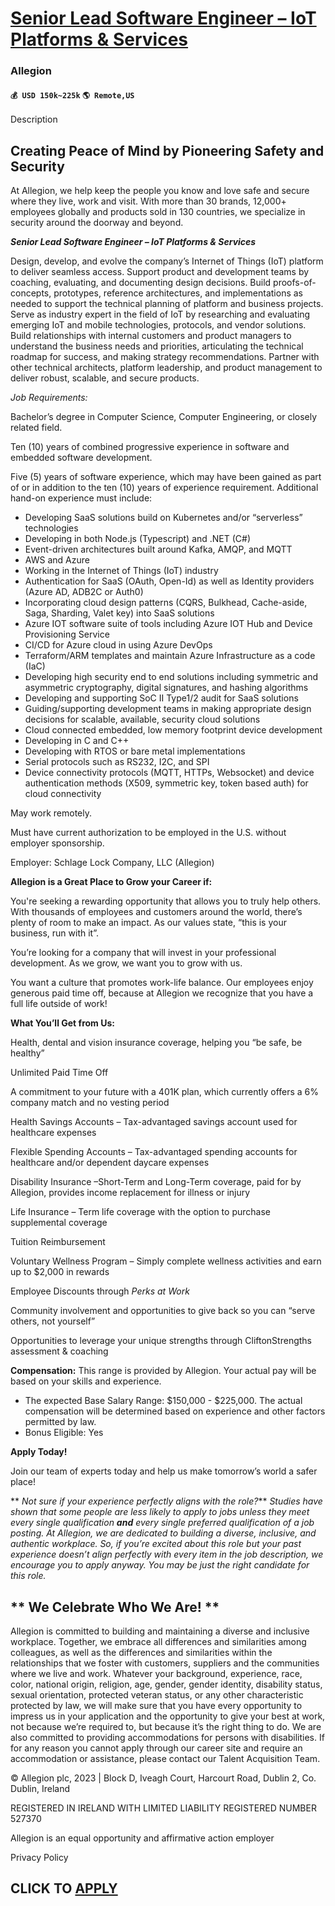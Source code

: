 # [Senior Lead Software Engineer – IoT Platforms & Services](https://www.remotewlb.com/apply/senior-lead-software-engineer-iot-platforms-services)  
### Allegion  
#### `💰 USD 150k~225k` `🌎 Remote,US`  

Description

## **Creating Peace of Mind by Pioneering Safety and Security**

At Allegion, we help keep the people you know and love safe and secure where they live, work and visit. With more than 30 brands, 12,000+ employees globally and products sold in 130 countries, we specialize in security around the doorway and beyond.

**_Senior Lead Software Engineer – IoT Platforms & Services_**

Design, develop, and evolve the company’s Internet of Things (IoT) platform to deliver seamless access. Support product and development teams by coaching, evaluating, and documenting design decisions. Build proofs-of-concepts, prototypes, reference architectures, and implementations as needed to support the technical planning of platform and business projects. Serve as industry expert in the field of IoT by researching and evaluating emerging IoT and mobile technologies, protocols, and vendor solutions. Build relationships with internal customers and product managers to understand the business needs and priorities, articulating the technical roadmap for success, and making strategy recommendations. Partner with other technical architects, platform leadership, and product management to deliver robust, scalable, and secure products.

 _Job Requirements:_

Bachelor’s degree in Computer Science, Computer Engineering, or closely related field.

Ten (10) years of combined progressive experience in software and embedded software development.

Five (5) years of software experience, which may have been gained as part of or in addition to the ten (10) years of experience requirement. Additional hand-on experience must include:

  * Developing SaaS solutions build on Kubernetes and/or “serverless” technologies
  * Developing in both Node.js (Typescript) and .NET (C#)
  * Event-driven architectures built around Kafka, AMQP, and MQTT
  * AWS and Azure
  * Working in the Internet of Things (IoT) industry
  * Authentication for SaaS (OAuth, Open-Id) as well as Identity providers (Azure AD, ADB2C or Auth0)
  * Incorporating cloud design patterns (CQRS, Bulkhead, Cache-aside, Saga, Sharding, Valet key) into SaaS solutions
  * Azure IOT software suite of tools including Azure IOT Hub and Device Provisioning Service
  * CI/CD for Azure cloud in using Azure DevOps
  * Terraform/ARM templates and maintain Azure Infrastructure as a code (IaC)
  * Developing high security end to end solutions including symmetric and asymmetric cryptography, digital signatures, and hashing algorithms
  * Developing and supporting SoC II Type1/2 audit for SaaS solutions
  * Guiding/supporting development teams in making appropriate design decisions for scalable, available, security cloud solutions
  * Cloud connected embedded, low memory footprint device development
  * Developing in C and C++
  * Developing with RTOS or bare metal implementations
  * Serial protocols such as RS232, I2C, and SPI
  * Device connectivity protocols (MQTT, HTTPs, Websocket) and device authentication methods (X509, symmetric key, token based auth) for cloud connectivity

May work remotely.

Must have current authorization to be employed in the U.S. without employer sponsorship.

Employer: Schlage Lock Company, LLC (Allegion)

 **Allegion is a Great Place to Grow your Career if:**

You're seeking a rewarding opportunity that allows you to truly help others. With thousands of employees and customers around the world, there’s plenty of room to make an impact. As our values state, “this is your business, run with it”.

You’re looking for a company that will invest in your professional development. As we grow, we want you to grow with us.

You want a culture that promotes work-life balance. Our employees enjoy generous paid time off, because at Allegion we recognize that you have a full life outside of work!

**What You’ll Get from Us:**

Health, dental and vision insurance coverage, helping you “be safe, be healthy”

Unlimited Paid Time Off

A commitment to your future with a 401K plan, which currently offers a 6% company match and no vesting period

Health Savings Accounts – Tax-advantaged savings account used for healthcare expenses

Flexible Spending Accounts – Tax-advantaged spending accounts for healthcare and/or dependent daycare expenses

Disability Insurance –Short-Term and Long-Term coverage, paid for by Allegion, provides income replacement for illness or injury

Life Insurance – Term life coverage with the option to purchase supplemental coverage

Tuition Reimbursement

Voluntary Wellness Program – Simply complete wellness activities and earn up to $2,000 in rewards

Employee Discounts through _Perks at Work_

Community involvement and opportunities to give back so you can “serve others, not yourself”

Opportunities to leverage your unique strengths through CliftonStrengths assessment & coaching

**Compensation:** This range is provided by Allegion. Your actual pay will be based on your skills and experience.

  * The expected Base Salary Range: $150,000 - $225,000. The actual compensation will be determined based on experience and other factors permitted by law.
  * Bonus Eligible: Yes

 **Apply Today!**

Join our team of experts today and help us make tomorrow’s world a safer place!

 ** _Not sure if your experience perfectly aligns with the role?_** _Studies have shown that some people are less likely to apply to jobs unless they meet every single qualification **and** every single preferred qualification of a job posting. At Allegion, we are dedicated to building a diverse, inclusive, and authentic workplace. So, if you’re excited about this role but your past experience doesn’t align perfectly with every item in the job description, we encourage you to apply anyway. You may be just the right candidate for this role._

##

##  ** **We Celebrate Who We Are!** **

Allegion is committed to building and maintaining a diverse and inclusive workplace. Together, we embrace all differences and similarities among colleagues, as well as the differences and similarities within the relationships that we foster with customers, suppliers and the communities where we live and work. Whatever your background, experience, race, color, national origin, religion, age, gender, gender identity, disability status, sexual orientation, protected veteran status, or any other characteristic protected by law, we will make sure that you have every opportunity to impress us in your application and the opportunity to give your best at work, not because we’re required to, but because it’s the right thing to do. We are also committed to providing accommodations for persons with disabilities. If for any reason you cannot apply through our career site and require an accommodation or assistance, please contact our Talent Acquisition Team.

© Allegion plc, 2023 | Block D, Iveagh Court, Harcourt Road, Dublin 2, Co. Dublin, Ireland

REGISTERED IN IRELAND WITH LIMITED LIABILITY REGISTERED NUMBER 527370

Allegion is an equal opportunity and affirmative action employer

Privacy Policy

  
## CLICK TO [APPLY](https://www.remotewlb.com/apply/senior-lead-software-engineer-iot-platforms-services)

